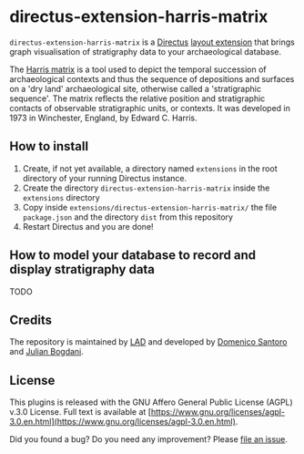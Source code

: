 # directus-extension-harris-matrix

`directus-extension-harris-matrix` is a [Directus](https://directus.io/) [layout extension](https://docs.directus.io/extensions/layouts.html) that brings graph visualisation of stratigraphy data to your archaeological database.

The [Harris matrix](https://en.wikipedia.org/wiki/Harris_matrix) is a tool used to depict the temporal succession of archaeological contexts and thus the sequence of depositions and surfaces on a 'dry land' archaeological site, otherwise called a 'stratigraphic sequence'. The matrix reflects the relative position and stratigraphic contacts of observable stratigraphic units, or contexts. It was developed in 1973 in Winchester, England, by Edward C. Harris. 

## How to install
1. Create, if not yet available, a directory named `extensions` in the root directory of your running Directus instance.
1. Create the directory `directus-extension-harris-matrix` inside the `extensions` directory
1. Copy inside `extensions/directus-extension-harris-matrix/` the file `package.json` and the directory `dist` from this repository
1. Restart Directus and you are done!

## How to model your database to record and display stratigraphy data

TODO

## Credits

The repository is maintained by [LAD](https://lad.saras.uniroma1.it) and developed by [Domenico Santoro](https://github.com/domesantoro) and [Julian Bogdani](https://github.com/jbogdani).


## License

This plugins is released with the GNU Affero General Public License (AGPL) v.3.0 License. Full text is available at [https://www.gnu.org/licenses/agpl-3.0.en.html](https://www.gnu.org/licenses/agpl-3.0.en.html).

Did you found a bug? Do you need any improvement? Please [file an issue](https://github.com/lab-archeologia-digitale/directus-extension-harris-matrix/issues/new).
